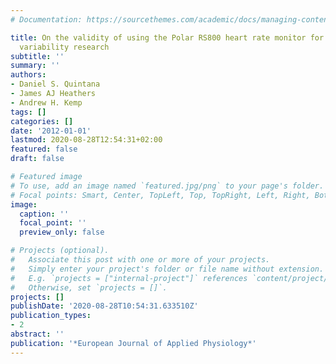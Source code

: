 ```yaml
---
# Documentation: https://sourcethemes.com/academic/docs/managing-content/

title: On the validity of using the Polar RS800 heart rate monitor for heart rate
  variability research
subtitle: ''
summary: ''
authors:
- Daniel S. Quintana
- James AJ Heathers
- Andrew H. Kemp
tags: []
categories: []
date: '2012-01-01'
lastmod: 2020-08-28T12:54:31+02:00
featured: false
draft: false

# Featured image
# To use, add an image named `featured.jpg/png` to your page's folder.
# Focal points: Smart, Center, TopLeft, Top, TopRight, Left, Right, BottomLeft, Bottom, BottomRight.
image:
  caption: ''
  focal_point: ''
  preview_only: false

# Projects (optional).
#   Associate this post with one or more of your projects.
#   Simply enter your project's folder or file name without extension.
#   E.g. `projects = ["internal-project"]` references `content/project/deep-learning/index.md`.
#   Otherwise, set `projects = []`.
projects: []
publishDate: '2020-08-28T10:54:31.633510Z'
publication_types:
- 2
abstract: ''
publication: '*European Journal of Applied Physiology*'
---
```

